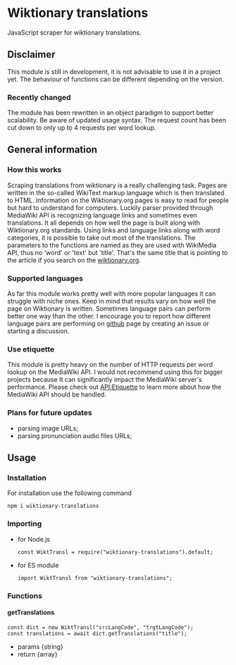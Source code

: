 # Wiktionary translations

JavaScript scraper for wiktionary translations.

## Disclaimer

This module is still in development, it is not advisable to use it in a project yet. The behaviour of functions can be different depending on the version.

### Recently changed

The module has been rewritten in an object paradigm to support better scalability. Be aware of updated usage syntax. The request count has been cut down to only up to 4 requests per word lookup.

## General information

### How this works

Scraping translations from wiktionary is a really challenging task. Pages are written in the so-called WikiText markup language which is then translated to HTML. Information on the Wiktionary.org pages is easy to read for people but hard to understand for computers. Luckily parser provided through MediaWiki API is recognizing language links and sometimes even translations. It all depends on how well the page is built along with Wiktionary.org standards. Using links and language links along with word categories, it is possible to take out most of the translations. The parameters to the functions are named as they are used with WikiMedia API, thus no 'word' or 'text' but 'title'. That's the same title that is pointing to the article if you search on the [wiktionary.org](https://www.wiktionary.org/).

### Supported languages

As far this module works pretty well with more popular languages it can struggle with niche ones. Keep in mind that results vary on how well the page on Wiktionary is written. Sometimes language pairs can perform better one way than the other. I encourage you to report how different language pairs are performing on [github](https://github.com/Bar0-dev/wiktionary-translations) page by creating an issue or starting a discussion.

### Use etiquette

This module is pretty heavy on the number of HTTP requests per word lookup on the MediaWiki API. I would not recommend using this for bigger projects because It can significantly impact the MediaWiki server's performance. Please check out [API:Etiquette](https://www.mediawiki.org/wiki/API:Etiquette) to learn more about how the MediaWiki API should be handled.

### Plans for future updates

- parsing image URLs;
- parsing pronunciation audio files URLs;

## Usage

### Installation

For installation use the following command

    npm i wiktionary-translations

### Importing

- for Node.js

      const WiktTransl = require("wiktionary-translations").default;

- for ES module

      import WiktTransl from "wiktionary-translations";

### Functions

#### getTranslations

    const dict = new WiktTransl("srcLangCode", "trgtLangCode");
    const translations = await dict.getTranslations("title");

- params {string}
- return {array}
